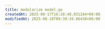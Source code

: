 ```yaml
---
title: modularize model.go
createdAt: 2025-08-17T16:28:48.031244+08:00
modifiedAt: 2025-08-18T09:39:39.86438+08:00
---
```



